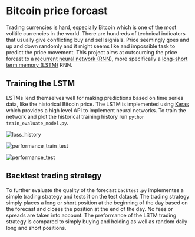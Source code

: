 # Bitcoin price forcast
Trading currencies is hard, especially Bitcoin which is one of the most volitile currencies in the world.
There are hundreds of technical indicators that usually give conflicting buy and sell signials.
Price seemingly goes and up and down randomly and it might seems like and impossible task to predict the price movement. 
This project aims at outsourcing the price forcast to a [recurrent neural network (RNN)](https://en.wikipedia.org/wiki/Recurrent_neural_network), 
more specifically a [long-short term memory (LSTM)](https://en.wikipedia.org/wiki/Long_short-term_memory) RNN.

## Training the LSTM
LSTMs lend themselves well for making predictions based on time series data, like the historical Bitcoin price.
The LSTM is implemented using [Keras](https://keras.io/) which provides a high level API to implement neural networks.
To train the network and plot the historical training history run `python train_evaluate_model.py`.

![loss_history](https://user-images.githubusercontent.com/45107198/65028436-56db7980-d93c-11e9-8bcc-0065496db30b.png)

![performance_train_test](https://user-images.githubusercontent.com/45107198/65028506-74104800-d93c-11e9-8a45-ef11cb9523a0.png)

![performance_test](https://user-images.githubusercontent.com/45107198/65028571-8db18f80-d93c-11e9-985f-afbba015cd50.png)


## Backtest trading strategy
To further evaluate the quality of the forecast `backtest.py` implementes a simple trading strategy and tests it on the test dataset.
The trading strategy simply places a long or short position at the beginning of the day based on the forecast and closes the position at the end of the day.
No fees or spreads are taken into account. The preformance of the LSTM trading strategy is compared to simply buying and holding as well as random daily long and short positions. 
